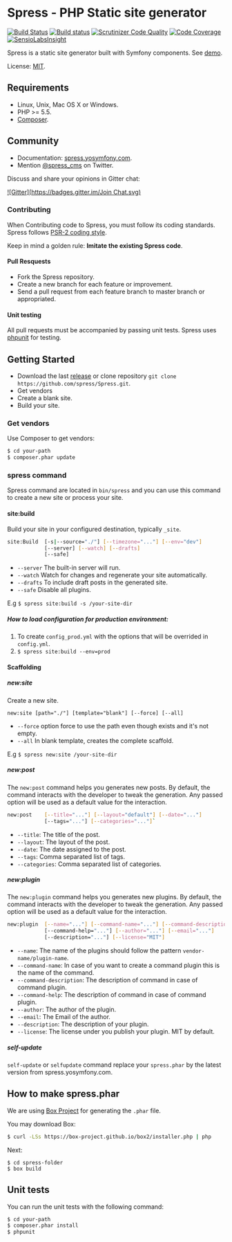 Spress - PHP Static site generator
==============================
[![Build Status](https://travis-ci.org/spress/Spress.svg?branch=master)](https://travis-ci.org/spress/Spress)
[![Build status](https://ci.appveyor.com/api/projects/status/mjsjdgauj7ks3ogn/branch/master?svg=true)](https://ci.appveyor.com/project/yosymfony/spress/branch/master)
[![Scrutinizer Code Quality](https://scrutinizer-ci.com/g/spress/Spress/badges/quality-score.png?b=master)](https://scrutinizer-ci.com/g/spress/Spress/?branch=master)
[![Code Coverage](https://scrutinizer-ci.com/g/spress/Spress/badges/coverage.png?b=master)](https://scrutinizer-ci.com/g/spress/Spress/?branch=master)
[![SensioLabsInsight](https://insight.sensiolabs.com/projects/1ea79d8e-894d-4cf5-8f64-c941376b3f77/mini.png)](https://insight.sensiolabs.com/projects/1ea79d8e-894d-4cf5-8f64-c941376b3f77)

Spress is a static site generator built with Symfony components. See [demo](http://yosymfony.github.io/Spress-example/).

License: [MIT](https://github.com/spress/Spress/blob/master/LICENSE).

Requirements
------------

* Linux, Unix, Mac OS X or Windows.
* PHP >= 5.5.
* [Composer](http://getcomposer.org/).

Community
---------

* Documentation: [spress.yosymfony.com](http://spress.yosymfony.com/docs/).
* Mention [@spress_cms](https://twitter.com/spress_cms) on Twitter.

Discuss and share your opinions in Gitter chat:

[![Gitter](https://badges.gitter.im/Join Chat.svg)](https://gitter.im/spress/Spress?utm_source=badge&utm_medium=badge&utm_campaign=pr-badge)

### Contributing

When Contributing code to Spress, you must follow its coding standards. Spress follows 
[PSR-2 coding style](http://www.php-fig.org/psr/psr-2/).

Keep in mind a golden rule: **Imitate the existing Spress code**.

#### Pull Resquests
* Fork the Spress repository.
* Create a new branch for each feature or improvement.
* Send a pull request from each feature branch to master branch or appropriated.

#### Unit testing

All pull requests must be accompanied by passing unit tests. Spress uses [phpunit](http://phpunit.de/) for testing.

Getting Started
---------------

* Download the last [release](https://github.com/spress/Spress/releases) or clone repository `git clone https://github.com/spress/Spress.git`.
* Get vendors
* Create a blank site.
* Build your site.

### Get vendors

Use Composer to get vendors:

```bash
$ cd your-path
$ composer.phar update
```

### spress command

Spress command are located in `bin/spress` and you can use this command to create a new site or process your
site.

#### site:build

Build your site in your configured destination, typically `_site`. 

```bash
site:Build 	[-s|--source="./"] [--timezone="..."] [--env="dev"]
			[--server] [--watch] [--drafts]
			[--safe]
```

* `--server` The built-in server will run.
* `--watch` Watch for changes and regenerate your site automatically.
* `--drafts` To include draft posts in the generated site.
* `--safe` Disable all plugins.

E.g `$ spress site:build -s /your-site-dir`

##### How to load configuration for production environment:

1. To create `config_prod.yml` with the options that will be overrided in `config.yml`.
2. `$ spress site:build --env=prod`

#### Scaffolding

##### new:site

Create a new site.

`new:site [path="./"] [template="blank"] [--force] [--all]`

* `--force` option force to use the path even though exists and it's not empty.
* `--all` In blank template, creates the complete scaffold.

E.g `$ spress new:site /your-site-dir`

##### new:post

The `new:post` command helps you generates new posts.
By default, the command interacts with the developer to tweak the generation.
Any passed option will be used as a default value for the interaction.

```bash
new:post 	[--title="..."] [--layout="default"] [--date="..."]
			[--tags="..."] [--categories="..."]`
```
* `--title`: The title of the post.
* `--layout`: The layout of the post.
* `--date`: The date assigned to the post.
* `--tags`: Comma separated list of tags.
* `--categories`: Comma separated list of categories.

##### new:plugin

The `new:plugin` command helps you generates new plugins.
By default, the command interacts with the developer to tweak the generation.
Any passed option will be used as a default value for the interaction.

```bash
new:plugin 	[--name="..."] [--command-name="..."] [--command-description="..."]
			[--command-help="..."] [--author="..."] [--email="..."]
			[--description="..."] [--license="MIT"]
```

* `--name`: The name of the plugins should follow the pattern `vendor-name/plugin-name`.
* `--command-name`: In case of you want to create a command plugin this is the name of the command.
* `--command-description`: The description of command in case of command plugin.
* `--command-help`: The description of command in case of command plugin.
* `--author`: The author of the plugin.
* `--email`: The Email of the author.
* `--description`: The description of your plugin.
* `--license`: The license under you publish your plugin. MIT by default.

##### self-update

`self-update` or `selfupdate` command replace your `spress.phar` by the
latest version from spress.yosymfony.com.

How to make spress.phar
-----------------------
We are using [Box Project](http://box-project.github.io/box2/) for generating the `.phar` file.

You may download Box:

```bash 
$ curl -LSs https://box-project.github.io/box2/installer.php | php
```
Next:

```
$ cd spress-folder
$ box build
```

Unit tests
----------

You can run the unit tests with the following command:
```bash
$ cd your-path
$ composer.phar install
$ phpunit
```
